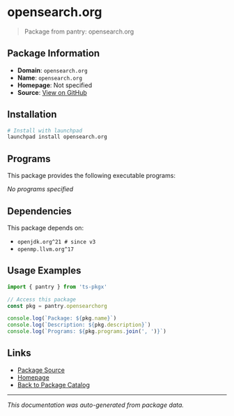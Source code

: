 # opensearch.org

> Package from pantry: opensearch.org

## Package Information

- **Domain**: `opensearch.org`
- **Name**: `opensearch.org`
- **Homepage**: Not specified
- **Source**: [View on GitHub](https://github.com/pkgxdev/pantry/tree/main/projects/opensearch.org/package.yml)

## Installation

```bash
# Install with launchpad
launchpad install opensearch.org
```

## Programs

This package provides the following executable programs:

*No programs specified*

## Dependencies

This package depends on:

- `openjdk.org^21 # since v3`
- `openmp.llvm.org^17`

## Usage Examples

```typescript
import { pantry } from 'ts-pkgx'

// Access this package
const pkg = pantry.opensearchorg

console.log(`Package: ${pkg.name}`)
console.log(`Description: ${pkg.description}`)
console.log(`Programs: ${pkg.programs.join(', ')}`)
```

## Links

- [Package Source](https://github.com/pkgxdev/pantry/tree/main/projects/opensearch.org/package.yml)
- [Homepage](#)
- [Back to Package Catalog](../package-catalog.md)

---

*This documentation was auto-generated from package data.*
